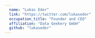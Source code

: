 ```yaml
---
  name: "Lukas Eder"
  link: "https://twitter.com/lukaseder"
  occupation_title: "Founder and CEO"
  affiliation: "Data Geekery GmbH"
  github: "lukaseder"
---
```

